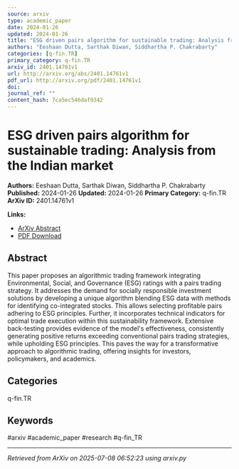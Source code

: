 ```yaml
---
source: arxiv
type: academic_paper
date: 2024-01-26
updated: 2024-01-26
title: "ESG driven pairs algorithm for sustainable trading: Analysis from the Indian market"
authors: "Eeshaan Dutta, Sarthak Diwan, Siddhartha P. Chakrabarty"
categories: [q-fin.TR]
primary_category: q-fin.TR
arxiv_id: 2401.14761v1
url: http://arxiv.org/abs/2401.14761v1
pdf_url: http://arxiv.org/pdf/2401.14761v1
doi:
journal_ref: ""
content_hash: 7ca5ec546daf9342
---
```


# ESG driven pairs algorithm for sustainable trading: Analysis from the Indian market

**Authors:** Eeshaan Dutta, Sarthak Diwan, Siddhartha P. Chakrabarty
**Published:** 2024-01-26
**Updated:** 2024-01-26
**Primary Category:** q-fin.TR
**ArXiv ID:** 2401.14761v1

**Links:**
- [ArXiv Abstract](http://arxiv.org/abs/2401.14761v1)
- [PDF Download](http://arxiv.org/pdf/2401.14761v1)


## Abstract

This paper proposes an algorithmic trading framework integrating
Environmental, Social, and Governance (ESG) ratings with a pairs trading
strategy. It addresses the demand for socially responsible investment solutions
by developing a unique algorithm blending ESG data with methods for identifying
co-integrated stocks. This allows selecting profitable pairs adhering to ESG
principles. Further, it incorporates technical indicators for optimal trade
execution within this sustainability framework. Extensive back-testing provides
evidence of the model's effectiveness, consistently generating positive returns
exceeding conventional pairs trading strategies, while upholding ESG
principles. This paves the way for a transformative approach to algorithmic
trading, offering insights for investors, policymakers, and academics.

## Categories

q-fin.TR





## Keywords

#arxiv #academic_paper #research #q-fin_TR

---
*Retrieved from ArXiv on 2025-07-08 06:52:23 using arxiv.py*
